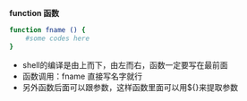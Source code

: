 **function 函数**

```bash
function fname () {
    #some codes here
}
```




* shell的编译是由上而下，由左而右，函数一定要写在最前面
* 函数调用：fname 直接写名字就行
* 另外函数后面可以跟参数，这样函数里面可以用${}来提取参数

